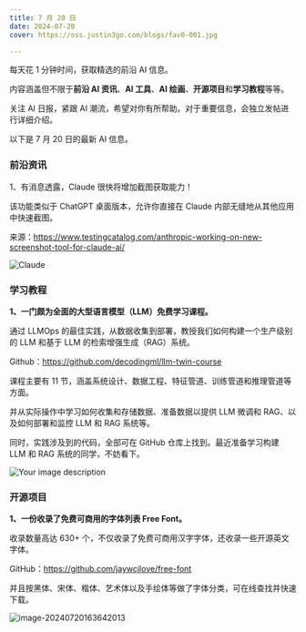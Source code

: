 ```yaml
---
title: 7 月 20 日
date: 2024-07-20
cover: https://oss.justin3go.com/blogs/fav0-001.jpg

---
```


每天花 1 分钟时间，获取精选的前沿 AI 信息。

内容涵盖但不限于**前沿 AI 资讯**、**AI 工具**、**AI 绘画**、**开源项目**和**学习教程**等等。

关注 AI 日报，紧跟 AI 潮流，希望对你有所帮助。对于重要信息，会独立发帖进行详细介绍。

以下是 7 月 20 日的最新 AI 信息。

### 前沿资讯

1、有消息透露，Claude 很快将增加截图获取能力！

该功能类似于 ChatGPT 桌面版本，允许你直接在 Claude 内部无缝地从其他应用中快速截图。

来源：https://www.testingcatalog.com/anthropic-working-on-new-screenshot-tool-for-claude-ai/

![Claude](https://cdn.jsdelivr.net/gh/freelander/oss@master/ai-daily/2024-07-20/screenshot-claude.ai-2024.07.19-22_41_21.png)

### 学习教程

**1、一门颇为全面的大型语言模型（LLM）免费学习课程。**

通过 LLMOps 的最佳实践，从数据收集到部署，教授我们如何构建一个生产级别的 LLM 和基于 LLM 的检索增强生成（RAG）系统。

Github：https://github.com/decodingml/llm-twin-course

课程主要有 11 节，涵盖系统设计、数据工程、特征管道、训练管道和推理管道等方面。

并从实际操作中学习如何收集和存储数据、准备数据以提供 LLM 微调和 RAG、以及如何部署和监控 LLM 和 RAG 系统等。

同时，实践涉及到的代码，全部可在 GitHub 仓库上找到。最近准备学习构建 LLM 和 RAG 系统的同学，不妨看下。

![Your image description](https://cdn.jsdelivr.net/gh/freelander/oss@master/ai-daily/2024-07-20/cover.png)



### 开源项目

**1、一份收录了免费可商用的字体列表 Free Font。**

收录数量高达 630+ 个，不仅收录了免费可商用汉字字体，还收录一些开源英文字体。

GitHub：https://github.com/jaywcjlove/free-font

并且按黑体、宋体、楷体、艺术体以及手绘体等做了字体分类，可在线查找并快速下载。

![image-20240720163642013](https://cdn.jsdelivr.net/gh/freelander/oss@master/ai-daily/2024-07-20/image-20240720163642013.png)